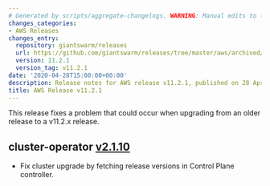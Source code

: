 ```yaml
---
# Generated by scripts/aggregate-changelogs. WARNING: Manual edits to this files will be overwritten.
changes_categories:
- AWS Releases
changes_entry:
  repository: giantswarm/releases
  url: https://github.com/giantswarm/releases/tree/master/aws/archived/v11.2.1
  version: 11.2.1
  version_tag: v11.2.1
date: '2020-04-28T15:00:00+00:00'
description: Release notes for AWS release v11.2.1, published on 28 April 2020, 15:00
title: AWS Release v11.2.1
---
```


This release fixes a problem that could occur when upgrading from an older release to a v11.2.x release.

## cluster-operator [v2.1.10](https://github.com/giantswarm/cluster-operator/releases/tag/v2.1.10)

- Fix cluster upgrade by fetching release versions in Control Plane controller.

